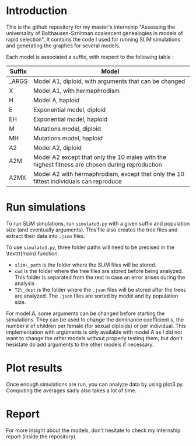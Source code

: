 # Introduction
This is the github repository for my master's internship "Assessing the universality of Bolthausen-Sznitman coalescent genealogies in models of rapid selection". It contains the code I used for running SLiM simulations and generating the graphes for several models.

Each model is associated a suffix, with respect to the following table :

| Suffix | Model |
|----------|----------|
| _ARGS | Model A1, diploid, with arguments that can be changed |
| X | Model A1, with hermaphrodism |
| H | Model A, haploid |
| E | Exponential model, diploid |
| EH | Exponential model, haploid |
| M | Mutations model, diploid |
| MH | Mutations model, haploid |
| A2 | Model A2, diploid |
| A2M | Model A2 except that only the 10 males with the highest fitness are chosen during reproduction |
| A2MX | Model A2 with hermaphrodism, except that only the 10 fittest individuals can reproduce |

# Run simulations
To run SLiM simulations, run `simulate3.py` with a given suffix and population size (and eventually arguments). This file also creates the tree files and extract their data into `.json` files.  

To use `simulate3.py`, three folder paths will need to be precised in the \texttt{main} function.
- `slim\_path` is the folder where the SLiM files will be stored.
- `cwd` is the folder where the tree files are stored before being analyzed. This folder is separated from the rest in case an error arises during the analysis.
- `T2\_dest` is the folder where the `.json` files will be stored after the trees are analyzed. The `.json` files are sorted by model and by population size.

For model A, some arguments can be changed before starting the simulations. They can be used to change the dominance coefficient $s$, the number $k$ of children per female (for sexual diploids) or per individual. This implementation with arguments is only available with model A as I did not want to change the other models without properly testing them, but don't hesistate do add arguments to the other models if necessary.

# Plot results
Once enough simulations are run, you can analyze data by using plot3.py. Computing the averages sadly also takes a lot of time.

# Report
For more insight about the models, don't hesitate to check my internship report (inside the repository).
